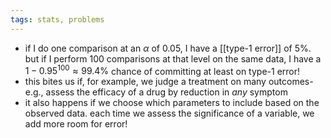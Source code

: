 ```yaml
---
tags: stats, problems
---
```


- if I do one comparison at an $\alpha$ of $0.05$, I have a [[type-1 error]] of $5\%$. but if I perform 100 comparisons at that level on the same data, I have a  $1 - 0.95^{100} \approx 99.4\%$ chance of committing at least on type-1 error!
- this bites us if, for example, we judge a treatment on many outcomes- e.g., assess the efficacy of a drug by reduction in _any_ symptom
- it also happens if we choose which parameters to include based on the observed data. each time we assess the significance of a variable, we add more room for error!